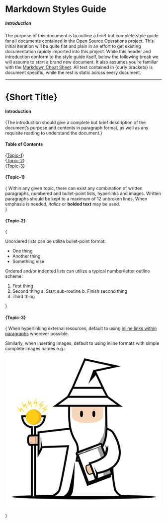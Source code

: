 # Markdown Styles Guide

##### Introduction

The purpose of this document is to outline a brief but complete style guide for all documents contained in the Open Source Operations project. This initial iteration will be quite flat and plain in an effort to get existing documentation rapidly imported into this project. While this header and introduction conform to the style guide itself, below the following break we will assume to start a brand new document. It also assumes you’re familiar with the [Markdown Cheat Sheet](https://github.com/adam-p/markdown-here/wiki/Markdown-Cheatsheet). All text contained in {curly brackets} is document specific, while the rest is static across every document.

---

# {Short Title}

#### Introduction

{The introduction should give a complete but brief description of the document’s purpose and contents in paragraph format, as well as any requisite reading to understand the document.}

#### Table of Contents

{[Topic-1](#Topic-1)}  
{[Topic-2](#Topic-2)}  
{[Topic-3](#Topic-3)}  


#### {Topic-1}

{ 
Within any given topic, there can exist any combination of written paragraphs, numbered and bullet-point lists, hyperlinks and images. Written paragraphs should be kept to a maximum of 12 unbroken lines. When emphasis is needed, *italics* or **bolded text** may be used.  
}

#### {Topic-2}

{  

Unordered lists can be utilize bullet-point format:

* One thing
* Another thing
* Something else

Ordered and/or indented lists can utilize a typical number/letter outline scheme:
1. First thing
2. Second thing
a. Start sub-routine
b. Finish second thing
3. Third thing

}

#### {Topic-3}
{
When hyperlinking external resources, default to using [inline links within paragraphs](https://github.com/adam-p/markdown-here/wiki/Markdown-Cheatsheet#links) wherever possible.

Similarly, when inserting images, default to using inline formats with simple complete images names e.g.: ![Sourcerers.io](https://github.com/Sourcerers-Ops/Sourcerers.io/blob/master/Assets/white512.png)

}
